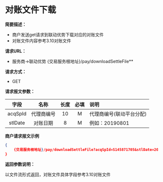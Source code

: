 # 对账文件下载

**简要描述：** 
- 商户发送get请求到联动优势下载对应的对账文件
- 对账文件内容参考3.10对账文件

**请求URL：**
- 服务商->联动优势
{交易服务根地址}/pay/downloadSettleFile** 

**请求方式：**
- GET 

**请求报文参数：** 

|   字段   |      名称      | 长度 | 必填 | 说明                               |
| :------: | :------------: | :--: | :--: | :--------------------------------- |
| acqSpId  |   代理商编号   |  10  |  M   | 代理商编号(联动平台分配)           |
| stlDate  |    对账日期    |  8   |  M   | 例如：20190801                     |

 **商户请求报文示例**

```json
{
	{交易服务根地址}/pay/downloadSettleFile?acqSpId=S145871705&stlDate=20190723&signature=12312
}
```

 **返回参数说明：**

以文件流形式返回，对账文件具体字段参考3.10对账文件